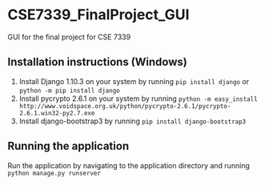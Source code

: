 # CSE7339_FinalProject_GUI
GUI for the final project for CSE 7339

## Installation instructions (Windows)
  1. Install Django 1.10.3 on your system by running `pip install django` or `python -m pip install django`
  2. Install pycrypto 2.6.1 on your system by running `python -m easy_install http://www.voidspace.org.uk/python/pycrypto-2.6.1/pycrypto-2.6.1.win32-py2.7.exe`
  3. Install django-bootstrap3 by running `pip install django-bootstrap3`

## Running the application
  Run the application by navigating to the application directory and running `python manage.py runserver` 
